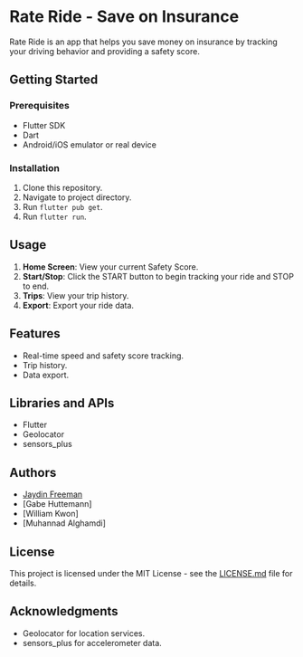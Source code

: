 # Rate Ride - Save on Insurance

Rate Ride is an app that helps you save money on insurance by tracking your driving behavior and providing a safety score.

## Getting Started

### Prerequisites

- Flutter SDK
- Dart
- Android/iOS emulator or real device

### Installation

1. Clone this repository.
2. Navigate to project directory.
3. Run `flutter pub get`.
4. Run `flutter run`.

## Usage

1. **Home Screen**: View your current Safety Score.
2. **Start/Stop**: Click the START button to begin tracking your ride and STOP to end.
3. **Trips**: View your trip history.
4. **Export**: Export your ride data.

## Features

- Real-time speed and safety score tracking.
- Trip history.
- Data export.

## Libraries and APIs

- Flutter
- Geolocator
- sensors_plus

## Authors

- [Jaydin Freeman](https://github.com/TheManWhoLikesToCode)
- [Gabe Huttemann]
- [William Kwon]
- [Muhannad Alghamdi]
  
## License

This project is licensed under the MIT License - see the [LICENSE.md](LICENSE.md) file for details.

## Acknowledgments

- Geolocator for location services.
- sensors_plus for accelerometer data.
